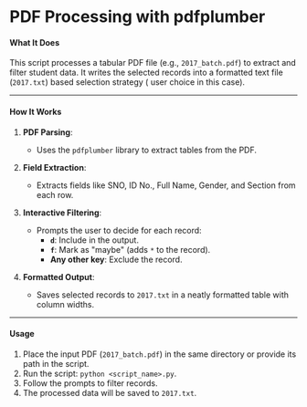 # PDF Processing with pdfplumber
#### **What It Does**
This script processes a tabular PDF file (e.g., `2017_batch.pdf`) to extract and filter student data. It writes the selected records into a formatted text file (`2017.txt`) based selection strategy ( user choice in this case).

---

#### **How It Works**
1. **PDF Parsing**: 
   - Uses the `pdfplumber` library to extract tables from the PDF.
   
2. **Field Extraction**: 
   - Extracts fields like SNO, ID No., Full Name, Gender, and Section from each row.
   
3. **Interactive Filtering**:
   - Prompts the user to decide for each record:
     - **`d`**: Include in the output.
     - **`f`**: Mark as "maybe" (adds `*` to the record).
     - **Any other key**: Exclude the record.

4. **Formatted Output**:
   - Saves selected records to `2017.txt` in a neatly formatted table with column widths.

---

#### **Usage**
1. Place the input PDF (`2017_batch.pdf`) in the same directory or provide its path in the script.
2. Run the script: `python <script_name>.py`.
3. Follow the prompts to filter records.
4. The processed data will be saved to `2017.txt`.
